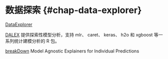 # 数据探索 {#chap-data-explorer}

[DataExplorer](https://github.com/boxuancui/DataExplorer)

[DALEX](https://github.com/ModelOriented/DALEX) 提供探索性模型分析，支持 mlr、 caret、 keras、 h2o 和 xgboost 等一系列统计建模分析的 R 包。

[breakDown](https://github.com/pbiecek/breakDown) Model Agnostic Explainers for Individual Predictions
